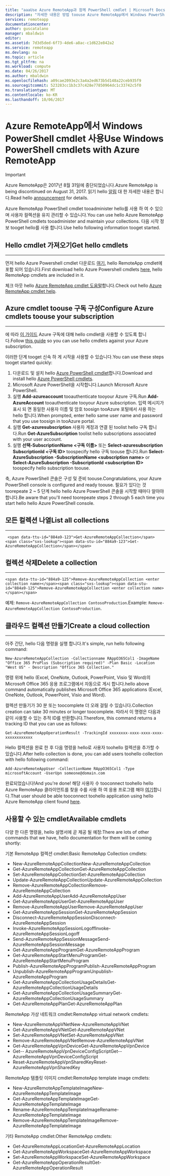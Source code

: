 ```yaml
---
title: "aaaUse Azure RemoteApp과 함께 PowerShell cmdlet | Microsoft Docs"
description: "자세한 내용은 방법 toouse Azure RemoteApp에서 Windows PowerShell cmdlet."
services: remoteapp
documentationcenter: 
author: guscatalano
manager: mbaldwin
editor: 
ms.assetid: 7d3d5ded-6f73-4de6-a8ac-c1d622e842a2
ms.service: remoteapp
ms.devlang: na
ms.topic: article
ms.tgt_pltfrm: na
ms.workload: compute
ms.date: 04/26/2017
ms.author: mbaldwin
ms.openlocfilehash: a09cae2093e2c3a4a2ed673b5d148a22ceb935f9
ms.sourcegitcommit: 523283cc1b3c37c428e77850964dc1c33742c5f0
ms.translationtype: MT
ms.contentlocale: ko-KR
ms.lasthandoff: 10/06/2017
---
```

# <a name="use-windows-powershell-cmdlets-with-azure-remoteapp"></a><span data-ttu-id="884a9-103">Azure RemoteApp에서 Windows PowerShell cmdlet 사용</span><span class="sxs-lookup"><span data-stu-id="884a9-103">Use Windows PowerShell cmdlets with Azure RemoteApp</span></span>
> [!IMPORTANT]
> <span data-ttu-id="884a9-104">Azure RemoteApp은 2017년 8월 31일에 중단되었습니다.</span><span class="sxs-lookup"><span data-stu-id="884a9-104">Azure RemoteApp is being discontinued on August 31, 2017.</span></span> <span data-ttu-id="884a9-105">읽기 hello [알림](https://go.microsoft.com/fwlink/?linkid=821148) 대 한 자세한 내용은 합니다.</span><span class="sxs-lookup"><span data-stu-id="884a9-105">Read hello [announcement](https://go.microsoft.com/fwlink/?linkid=821148) for details.</span></span>
> 
> 

 <span data-ttu-id="884a9-106">Azure RemoteApp PowerShell cmdlet tooadminister hello를 사용 하 여 수 있으며 사용자 컬렉션을 유지 관리할 수 있습니다.</span><span class="sxs-lookup"><span data-stu-id="884a9-106">You can use hello Azure RemoteApp PowerShell cmdlets tooadminister and maintain your collections.</span></span> <span data-ttu-id="884a9-107">다음 시작 정보 tooget hello를 사용 합니다.</span><span class="sxs-lookup"><span data-stu-id="884a9-107">Use hello following information tooget started.</span></span>

## <a name="get-hello-cmdlets"></a><span data-ttu-id="884a9-108">Hello cmdlet 가져오기</span><span class="sxs-lookup"><span data-stu-id="884a9-108">Get hello cmdlets</span></span>
- - -
<span data-ttu-id="884a9-109">먼저 hello Azure Powershell cmdlet 다운로드 [여기](http://go.microsoft.com/?linkid=9811175), hello RemoteApp cmdlet에 포함 되어 있습니다.</span><span class="sxs-lookup"><span data-stu-id="884a9-109">First download hello Azure Powershell cmdlets [here](http://go.microsoft.com/?linkid=9811175), hello RemoteApp cmdlets are included in it.</span></span> 

<span data-ttu-id="884a9-110">체크 아웃 hello [Azure RemoteApp cmdlet 도움말](/powershell/module/azure?view=azuresmps-3.7.0)합니다.</span><span class="sxs-lookup"><span data-stu-id="884a9-110">Check out hello [Azure RemoteApp cmdlet help](/powershell/module/azure?view=azuresmps-3.7.0).</span></span>

## <a name="configure-azure-cmdlets-toouse-your-subscription"></a><span data-ttu-id="884a9-111">Azure cmdlet toouse 구독 구성</span><span class="sxs-lookup"><span data-stu-id="884a9-111">Configure Azure cmdlets toouse your subscription</span></span>
- - -
<span data-ttu-id="884a9-112">에 따라 [이 가이드](/powershell/azure/overview) Azure 구독에 대해 hello cmdlet을 사용할 수 있도록 합니다.</span><span class="sxs-lookup"><span data-stu-id="884a9-112">Follow [this guide](/powershell/azure/overview) so you can use hello cmdlets against your Azure subscription.</span></span>

<span data-ttu-id="884a9-113">이러한 단계 tooget 신속 하 게 시작을 사용할 수 있습니다.</span><span class="sxs-lookup"><span data-stu-id="884a9-113">You can use these steps tooget started quickly:</span></span>

1. <span data-ttu-id="884a9-114">다운로드 및 설치 hello [Azure PowerShell cmdlet](http://go.microsoft.com/?linkid=9811175)합니다.</span><span class="sxs-lookup"><span data-stu-id="884a9-114">Download and install hello [Azure PowerShell cmdlets](http://go.microsoft.com/?linkid=9811175).</span></span>
2. <span data-ttu-id="884a9-115">Microsoft Azure PowerShell을 시작합니다.</span><span class="sxs-lookup"><span data-stu-id="884a9-115">Launch Microsoft Azure PowerShell.</span></span>
3. <span data-ttu-id="884a9-116">실행 **Add-azureaccount** tooauthenticate tooyour Azure 구독.</span><span class="sxs-lookup"><span data-stu-id="884a9-116">Run **Add-AzureAccount** tooauthenticate tooyour Azure subscription.</span></span> <span data-ttu-id="884a9-117">입력 메시지가 표시 되 면 동일한 사용자 이름 및 암호 toosign tooAzure 포털에서 사용 하는 hello 합니다.</span><span class="sxs-lookup"><span data-stu-id="884a9-117">When prompted, enter hello same user name and password that you use toosign in tooAzure portal.</span></span>  
4. <span data-ttu-id="884a9-118">실행 **Get-azuresubscription** 사용자 계정과 연결 된 toolist hello 구독 합니다.</span><span class="sxs-lookup"><span data-stu-id="884a9-118">Run **Get-AzureSubscription** toolist hello subscriptions associated with your user account.</span></span> 
5. <span data-ttu-id="884a9-119">실행 **선택-SubscriptionName &lt;구독 이름&gt;**  또는 **Select-azuresubscription SubscriptionId &lt;구독 ID&gt;**  toospecify hello 구독 toouse 합니다.</span><span class="sxs-lookup"><span data-stu-id="884a9-119">Run **Select-AzureSubscription -SubscriptionName &lt;subscription name&gt;** or **Select-AzureSubscription -SubscriptionId &lt;subscription ID&gt;** toospecify hello subscription toouse.</span></span>

<span data-ttu-id="884a9-120">축, Azure PowerShell 콘솔은 구성 및 준비 toouse.</span><span class="sxs-lookup"><span data-stu-id="884a9-120">Congratulations, your Azure PowerShell console is configured and ready toouse.</span></span> <span data-ttu-id="884a9-121">필요가 있다는 것 toorepeate 2 ~ 5 단계 hello hello Azure PowerShell 콘솔을 시작할 때마다 알아야 합니다.</span><span class="sxs-lookup"><span data-stu-id="884a9-121">Be aware that you'll need toorepeate steps 2 through 5 each time you start hello hello Azure PowerShell console.</span></span>  


## <a name="list-all-collections"></a><span data-ttu-id="884a9-122">모든 컬렉션 나열</span><span class="sxs-lookup"><span data-stu-id="884a9-122">List all collections</span></span>
- - -
     <span data-ttu-id="884a9-123">Get-AzureRemoteAppCollection</span><span class="sxs-lookup"><span data-stu-id="884a9-123">Get-AzureRemoteAppCollection</span></span>

## <a name="delete-a-collection"></a><span data-ttu-id="884a9-124">컬렉션 삭제</span><span class="sxs-lookup"><span data-stu-id="884a9-124">Delete a collection</span></span>
- - -
    <span data-ttu-id="884a9-125">Remove-AzureRemoteAppCollection <enter collection name></span><span class="sxs-lookup"><span data-stu-id="884a9-125">Remove-AzureRemoteAppCollection <enter collection name></span></span>

<span data-ttu-id="884a9-126">예제: `Remove-AzureRemoteAppCollection ContosoProduction`.</span><span class="sxs-lookup"><span data-stu-id="884a9-126">Example:  `Remove-AzureRemoteAppCollection ContosoProduction`.</span></span>

## <a name="create-a-cloud-collection"></a><span data-ttu-id="884a9-127">클라우드 컬렉션 만들기</span><span class="sxs-lookup"><span data-stu-id="884a9-127">Create a cloud collection</span></span>
- - -
<span data-ttu-id="884a9-128">아주 간단, hello 다음 명령을 실행 합니다.</span><span class="sxs-lookup"><span data-stu-id="884a9-128">It's simple, run hello following command:</span></span>

    New-AzureRemoteAppCollection -Collectionname RAppO365Col1 -ImageName "Office 365 ProPlus (Subscription required)" -Plan Basic -Location "West US" - Description "Office 365 Collection."

<span data-ttu-id="884a9-129">명령 위에 hello (Excel, OneNote, Outlook, PowerPoint, Visio 및 Word)의 Microsoft Office 365 응용 프로그램에서 자동으로 게시 합니다.</span><span class="sxs-lookup"><span data-stu-id="884a9-129">hello above command automatically publishes Microsoft Office 365 applications (Excel, OneNote, Outlook, PowerPoint, Visio and Word).</span></span>

<span data-ttu-id="884a9-130">컬렉션 만들기가 30 분 또는 toocomplete 더 오래 걸릴 수 있습니다.</span><span class="sxs-lookup"><span data-stu-id="884a9-130">Collection creation can take 30 minutes or longer toocomplete.</span></span> <span data-ttu-id="884a9-131">따라서 이 명령은 다음과 같이 사용할 수 있는 추적 ID를 반환합니다.</span><span class="sxs-lookup"><span data-stu-id="884a9-131">Therefore, this command returns a tracking ID that you can use as follows:</span></span>

    Get-AzureRemoteAppOperationResult -TrackingId xxxxxxxx-xxxx-xxxx-xxxx-xxxxxxxxxxxx

<span data-ttu-id="884a9-132">Hello 컬렉션을 완료 한 후 다음 명령을 hello로 사용자 toohello 컬렉션을 추가할 수 있습니다.</span><span class="sxs-lookup"><span data-stu-id="884a9-132">After hello collection is done, you can add users toohello collection with hello following command:</span></span>

    Add-AzureRemoteAppUser -CollectionName RAppO365Col1 -Type microsoftAccount -UserUpn someone@domain.com

<span data-ttu-id="884a9-133">완료되었습니다!</span><span class="sxs-lookup"><span data-stu-id="884a9-133">And you're done!</span></span> <span data-ttu-id="884a9-134">해당 사용자 수 tooconnect toohello hello Azure RemoteApp 클라이언트를 찾을 수를 사용 하 여 응용 프로그램 해야 [여기](https://www.remoteapp.windowsazure.com/)합니다.</span><span class="sxs-lookup"><span data-stu-id="884a9-134">That user should be able tooconnect toohello application using hello Azure RemoteApp client found [here](https://www.remoteapp.windowsazure.com/).</span></span>

## <a name="available-cmdlets"></a><span data-ttu-id="884a9-135">사용할 수 있는 cmdlet</span><span class="sxs-lookup"><span data-stu-id="884a9-135">Available cmdlets</span></span>
<span data-ttu-id="884a9-136">다양 한 다른 명령을, hello 설명서에 곧 제공 될 예정:</span><span class="sxs-lookup"><span data-stu-id="884a9-136">There are lots of other commands that we have, hello documentation for them will be coming shortly:</span></span>

<span data-ttu-id="884a9-137">기본 RemoteApp 컬렉션 cmdlet:</span><span class="sxs-lookup"><span data-stu-id="884a9-137">Basic RemoteApp Collection cmdlets:</span></span> 

* <span data-ttu-id="884a9-138">New-AzureRemoteAppCollection</span><span class="sxs-lookup"><span data-stu-id="884a9-138">New-AzureRemoteAppCollection</span></span>
* <span data-ttu-id="884a9-139">Get-AzureRemoteAppCollection</span><span class="sxs-lookup"><span data-stu-id="884a9-139">Get-AzureRemoteAppCollection</span></span>
* <span data-ttu-id="884a9-140">Set-AzureRemoteAppCollection</span><span class="sxs-lookup"><span data-stu-id="884a9-140">Set-AzureRemoteAppCollection</span></span>
* <span data-ttu-id="884a9-141">Update-AzureRemoteAppCollection</span><span class="sxs-lookup"><span data-stu-id="884a9-141">Update-AzureRemoteAppCollection</span></span>
* <span data-ttu-id="884a9-142">Remove-AzureRemoteAppCollection</span><span class="sxs-lookup"><span data-stu-id="884a9-142">Remove-AzureRemoteAppCollection</span></span>
* <span data-ttu-id="884a9-143">Add-AzureRemoteAppUser</span><span class="sxs-lookup"><span data-stu-id="884a9-143">Add-AzureRemoteAppUser</span></span>
* <span data-ttu-id="884a9-144">Get-AzureRemoteAppUser</span><span class="sxs-lookup"><span data-stu-id="884a9-144">Get-AzureRemoteAppUser</span></span>
* <span data-ttu-id="884a9-145">Remove-AzureRemoteAppUser</span><span class="sxs-lookup"><span data-stu-id="884a9-145">Remove-AzureRemoteAppUser</span></span>
* <span data-ttu-id="884a9-146">Get-AzureRemoteAppSession</span><span class="sxs-lookup"><span data-stu-id="884a9-146">Get-AzureRemoteAppSession</span></span>
* <span data-ttu-id="884a9-147">Disconnect-AzureRemoteAppSession</span><span class="sxs-lookup"><span data-stu-id="884a9-147">Disconnect-AzureRemoteAppSession</span></span>
* <span data-ttu-id="884a9-148">Invoke-AzureRemoteAppSessionLogoff</span><span class="sxs-lookup"><span data-stu-id="884a9-148">Invoke-AzureRemoteAppSessionLogoff</span></span>
* <span data-ttu-id="884a9-149">Send-AzureRemoteAppSessionMessage</span><span class="sxs-lookup"><span data-stu-id="884a9-149">Send-AzureRemoteAppSessionMessage</span></span>
* <span data-ttu-id="884a9-150">Get-AzureRemoteAppProgram</span><span class="sxs-lookup"><span data-stu-id="884a9-150">Get-AzureRemoteAppProgram</span></span>
* <span data-ttu-id="884a9-151">Get-AzureRemoteAppStartMenuProgram</span><span class="sxs-lookup"><span data-stu-id="884a9-151">Get-AzureRemoteAppStartMenuProgram</span></span>
* <span data-ttu-id="884a9-152">Publish-AzureRemoteAppProgram</span><span class="sxs-lookup"><span data-stu-id="884a9-152">Publish-AzureRemoteAppProgram</span></span>
* <span data-ttu-id="884a9-153">Unpublish-AzureRemoteAppProgram</span><span class="sxs-lookup"><span data-stu-id="884a9-153">Unpublish-AzureRemoteAppProgram</span></span>
* <span data-ttu-id="884a9-154">Get-AzureRemoteAppCollectionUsageDetails</span><span class="sxs-lookup"><span data-stu-id="884a9-154">Get-AzureRemoteAppCollectionUsageDetails</span></span>
* <span data-ttu-id="884a9-155">Get-AzureRemoteAppCollectionUsageSummary</span><span class="sxs-lookup"><span data-stu-id="884a9-155">Get-AzureRemoteAppCollectionUsageSummary</span></span>
* <span data-ttu-id="884a9-156">Get-AzureRemoteAppPlan</span><span class="sxs-lookup"><span data-stu-id="884a9-156">Get-AzureRemoteAppPlan</span></span>

<span data-ttu-id="884a9-157">RemoteApp 가상 네트워크 cmdlet:</span><span class="sxs-lookup"><span data-stu-id="884a9-157">RemoteApp virtual network cmdlets:</span></span>

* <span data-ttu-id="884a9-158">New-AzureRemoteAppVNet</span><span class="sxs-lookup"><span data-stu-id="884a9-158">New-AzureRemoteAppVNet</span></span>
* <span data-ttu-id="884a9-159">Get-AzureRemoteAppVNet</span><span class="sxs-lookup"><span data-stu-id="884a9-159">Get-AzureRemoteAppVNet</span></span>
* <span data-ttu-id="884a9-160">Set-AzureRemoteAppVNet</span><span class="sxs-lookup"><span data-stu-id="884a9-160">Set-AzureRemoteAppVNet</span></span>
* <span data-ttu-id="884a9-161">Remove-AzureRemoteAppVNet</span><span class="sxs-lookup"><span data-stu-id="884a9-161">Remove-AzureRemoteAppVNet</span></span>
* <span data-ttu-id="884a9-162">Get-AzureRemoteAppVpnDevice</span><span class="sxs-lookup"><span data-stu-id="884a9-162">Get-AzureRemoteAppVpnDevice</span></span>
* <span data-ttu-id="884a9-163">Get-- AzureRemoteAppVpnDeviceConfigScript</span><span class="sxs-lookup"><span data-stu-id="884a9-163">Get-- AzureRemoteAppVpnDeviceConfigScript</span></span>
* <span data-ttu-id="884a9-164">Reset-AzureRemoteAppVpnSharedKey</span><span class="sxs-lookup"><span data-stu-id="884a9-164">Reset-AzureRemoteAppVpnSharedKey</span></span>

<span data-ttu-id="884a9-165">RemoteApp 템플릿 이미지 cmdlet:</span><span class="sxs-lookup"><span data-stu-id="884a9-165">RemoteApp template image cmdlets:</span></span>

* <span data-ttu-id="884a9-166">New-AzureRemoteAppTemplateImage</span><span class="sxs-lookup"><span data-stu-id="884a9-166">New-AzureRemoteAppTemplateImage</span></span>
* <span data-ttu-id="884a9-167">Get-AzureRemoteAppTemplateImage</span><span class="sxs-lookup"><span data-stu-id="884a9-167">Get-AzureRemoteAppTemplateImage</span></span>
* <span data-ttu-id="884a9-168">Rename-AzureRemoteAppTemplateImage</span><span class="sxs-lookup"><span data-stu-id="884a9-168">Rename-AzureRemoteAppTemplateImage</span></span>
* <span data-ttu-id="884a9-169">Remove-AzureRemoteAppTemplateImage</span><span class="sxs-lookup"><span data-stu-id="884a9-169">Remove-AzureRemoteAppTemplateImage</span></span>

<span data-ttu-id="884a9-170">기타 RemoteApp cmdlet:</span><span class="sxs-lookup"><span data-stu-id="884a9-170">Other RemoteApp cmdlets:</span></span>

* <span data-ttu-id="884a9-171">Get-AzureRemoteAppLocation</span><span class="sxs-lookup"><span data-stu-id="884a9-171">Get-AzureRemoteAppLocation</span></span>
* <span data-ttu-id="884a9-172">Get-AzureRemoteAppWorkspace</span><span class="sxs-lookup"><span data-stu-id="884a9-172">Get-AzureRemoteAppWorkspace</span></span>
* <span data-ttu-id="884a9-173">Set-AzureRemoteAppWorkspace</span><span class="sxs-lookup"><span data-stu-id="884a9-173">Set-AzureRemoteAppWorkspace</span></span>
* <span data-ttu-id="884a9-174">Get-AzureRemoteAppOperationResult</span><span class="sxs-lookup"><span data-stu-id="884a9-174">Get-AzureRemoteAppOperationResult</span></span>

